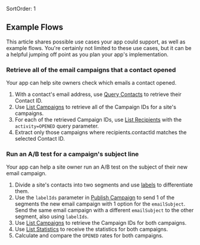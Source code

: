 SortOrder: 1
## Example Flows

This article shares possible use cases your app could support, as well as example flows. You're certainly not limited to these use cases, but it can be a helpful jumping off point as you plan your app's implementation.


### Retrieve all of the email campaigns that a contact opened

Your app can help site owners check which emails a contact opened.

1. With a contact's email address, use [Query Contacts](https://dev.wix.com/api/rest/contacts/contacts/contacts-v4/query-contacts) to retrieve their Contact ID.
1. Use [List Campaigns](https://dev.wix.com/api/rest/marketing/email-marketing/campaign/list-campaigns) to retrieve all of the Campaign IDs for a site's campaigns.
1. For each of the retrieved Campaign IDs, use [List Recipients](https://dev.wix.com/api/rest/marketing/email-marketing/campaign/list-recipients) with the `activity=OPENED` query parameter.
1. Extract only those campaigns where recipients.contactId matches the selected Contact ID.


### Run an A/B test for a campaign's subject line

Your app can help a site owner run an A/B test on the subject of their new email campaign.

1. Divide a site's contacts into two segments and use [labels](https://dev.wix.com/api/rest/contacts/labels) to differentiate them.
1. Use the `labelIds` parameter in [Publish Campaign](https://dev.wix.com/api/rest/marketing/email-marketing/campaign/publish-campaign) to send 1 of the segments the new email campaign with 1 option for the `emailSubject`. Send the same email campaign with a different `emailSubject` to the other segment, also using `labelIds`.
1. Use [List Campaigns](https://dev.wix.com/api/rest/marketing/email-marketing/campaign/list-campaigns) to retrieve the Campaign IDs for both campaigns.
1. Use [List Statistics](https://dev.wix.com/api/rest/marketing/email-marketing/campaign/list-statistics) to receive the statistics for both campaigns.
1. Calculate and compare the `OPENED` rates for both campaigns.